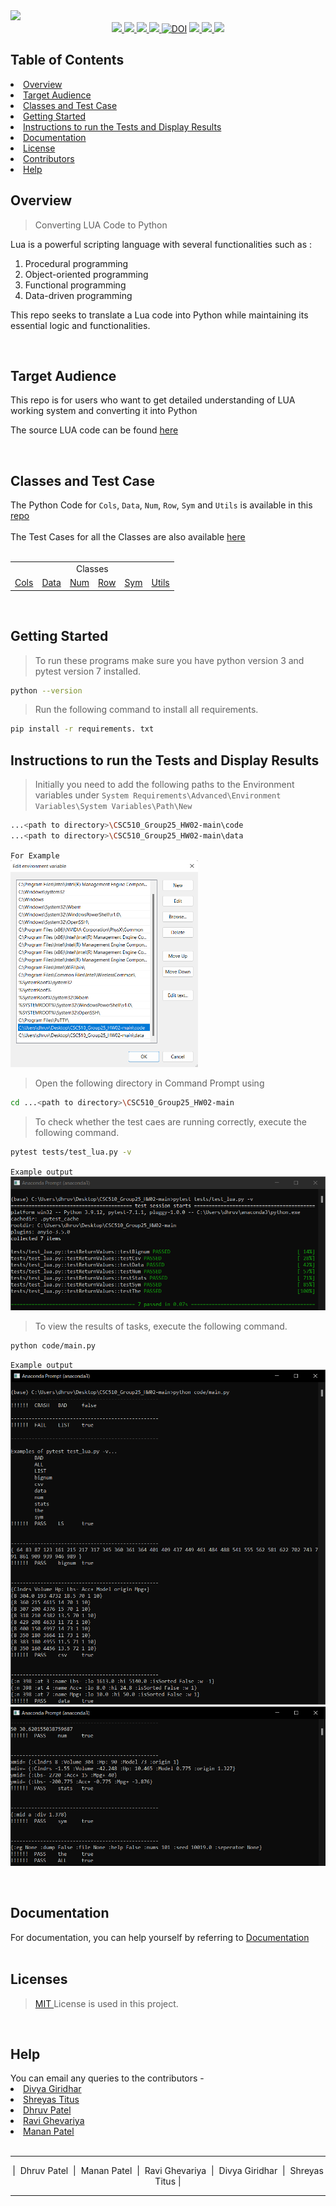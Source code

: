 
<img src="https://github.com/divyagiridhar/CSC510_Group25_HW02/blob/main/data/images/LUA%20to%20Python%20Banner.png">

<div align="center">
 
  <a href="https://github.com/divyagiridhar/CSC510_Group25_HW02">
    <img src="https://img.shields.io/github/repo-size/divyagiridhar/CSC510_Group25_HW02?color=brightgreen">
  </a>
  <a href="https://github.com/divyagiridhar/CSC510_Group25_HW02/blob/main/LICENSE">
    <img src="https://img.shields.io/github/license/divyagiridhar/CSC510_Group25_HW02">
  </a>
  <a href="https://github.com/divyagiridhar/CSC510_Group25_HW02/graphs/commit-activity">
    <img src="https://img.shields.io/github/commit-activity/w/divyagiridhar/CSC510_Group25_HW02?color=blueviolet">
  </a>
  <a href="https://github.com/divyagiridhar/CSC510_Group25_HW02/graphs/contributors">
    <img src="https://img.shields.io/github/contributors/divyagiridhar/CSC510_Group25_HW02?color=important">
  </a>
  <a href="https://zenodo.org/badge/latestdoi/532400224">
    <img src="https://zenodo.org/badge/532400224.svg" alt="DOI"></a>
  </a>
  <a href="https://github.com/divyagiridhar/CSC510_Group25_HW02/actions/workflows/python-app.yml">
    <img src="https://github.com/divyagiridhar/CSC510_Group25_HW02/actions/workflows/python-app.yml/badge.svg">
  </a>
  <a href="https://codecov.io/gh/dhruvpatel-9/CSC510_Group25_HW02" > 
 <img src="https://codecov.io/gh/dhruvpatel-9/CSC510_Group25_HW02/branch/main/graph/badge.svg?token=EQLJ15FY7H"/> 
 </a>
<a href="https://github.com/divyagiridhar/CSC510_Group25_HW02/actions/workflows/Coverage.yml">
    <img src="https://github.com/divyagiridhar/CSC510_Group25_HW02/actions/workflows/Coverage.yml/badge.svg">
  </a>

</div>

<h2> Table of Contents </h2>
<li> 
<a href="#overview"> Overview </a> 
</li>
<li> 
<a href="#target audience"> Target Audience </a> 
</li>
<li> 
<a href="#classes"> Classes and Test Case</a>
</li>
<li> 
<a href="#gs"> Getting Started </a>
</li>
<li> 
<a href="#ins"> Instructions to run the Tests and Display Results </a>
</li>
<li> 
<a href="#docs"> Documentation </a> 
</li>
<li> 
<a href="#licenses"> License </a> 
</li>
<li> 
<a href="#cb"> Contributors </a>
</li>
<li> 
<a href="#help"> Help </a>
</li>

<h2 id = "overview"> Overview </h2>

> Converting LUA Code to Python 

Lua is a powerful scripting language with several functionalities such as : 
  <ol>
    <li> Procedural programming </li>
    <li> Object-oriented programming </li>
    <li> Functional programming </li>
    <li> Data-driven programming </li>
  </ol>

This repo seeks to translate a Lua code into Python while maintaining its essential logic and functionalities.

<br>

<h2 id = "target audience"> Target Audience </h2>

This repo is for users who want to get detailed understanding of LUA working system and converting it into Python

The source LUA code can be found <a href = "https://github.com/txt/se22/blob/main/etc/pdf/csv.pdf"> here </a>

<br>


<h2 id = "classes"> Classes and Test Case </h2>

The Python Code for `Cols`, `Data`, `Num`, `Row`, `Sym` and `Utils` is available in this <a href="https://github.com/divyagiridhar/CSC510_Group25_HW02/tree/main/code"> repo </a>
<br><br>
The Test Cases for all the Classes are also available <a href = "https://github.com/divyagiridhar/CSC510_Group25_HW02/blob/main/tests/test_lua.py"> here </a>
<br><br>


<table>
  <tr>
    <td align="center" colspan = "6"> Classes </td>
  </tr>
  
  <tr>
    <td> <a href = "https://github.com/divyagiridhar/CSC510_Group25_HW02/blob/main/code/Cols.py"> Cols </a> </td>
    <td> <a href = "https://github.com/divyagiridhar/CSC510_Group25_HW02/blob/main/code/Data.py"> Data </a> </td>
    <td> <a href = "https://github.com/divyagiridhar/CSC510_Group25_HW02/blob/main/code/Num.py">Num </a> </td>
    <td> <a href = "https://github.com/divyagiridhar/CSC510_Group25_HW02/blob/main/code/Row.py"> Row </a> </td>
    <td> <a href = "https://github.com/divyagiridhar/CSC510_Group25_HW02/blob/main/code/Sym.py"> Sym </a> </td>
    <td> <a href = "https://github.com/divyagiridhar/CSC510_Group25_HW02/blob/main/code/Utils.py"> Utils </a> </td>
  </tr>

  
</table>

<br>


<h2 id = "gs"> Getting Started </h2>

> To run these programs make sure you have python version 3 and pytest version 7 installed.

``` bash
python --version
```

> Run the following command to install all requirements. 

``` bash
pip install -r requirements. txt
``` 

<h2 id = "ins"> Instructions to run the Tests and Display Results </h2>

> Initially you need to add the following paths to the Environment variables under `System Requirements\Advanced\Environment Variables\System Variables\Path\New`
``` bash
...<path to directory>\CSC510_Group25_HW02-main\code
...<path to directory>\CSC510_Group25_HW02-main\data
``` 

`For Example` <br>
<img src="data/images/Screenshot 2022-09-27 114745.png" width='300'>

> Open the following directory in Command Prompt using
``` bash
cd ...<path to directory>\CSC510_Group25_HW02-main
```

> To check whether the test caes are running correctly, execute the following command.
``` bash
pytest tests/test_lua.py -v
``` 
`Example output` <br>
<img src="data/images/Screenshot 2022-09-27 114557.png">

> To view the results of tasks, execute the following command.
``` bash
python code/main.py
``` 
`Example output` <br>
<img src="data/images/Screenshot 2022-09-27 120034.png">
<img src="data/images/Screenshot 2022-09-27 120106.png">

<br>

<h2 id = "docs"> Documentation </h2>
For documentation, you can help yourself by referring to <a href = "https://divyagiridhar.github.io/CSC510_Group25_HW02/"> Documentation </a>

<br>
<br>

<h2 id = "licenses"> Licenses </h2>

> <a href="https://github.com/divyagiridhar/CSC-510-Group-25/blob/main/LICENSE"> MIT </a> License is used in this project. 
<br>

<h2 id = "help"> Help </h2>
You can email any queries to the contributors - 
<br>
<li>
    <a href = "mailto: divyagiridhar97@gmail.com">Divya Giridhar</a>
</li>
<li>
    <a href = "mailto: shreyastitus@gmail.com">Shreyas Titus</a>
</li>
<li>
    <a href = "mailto: dpatel49@ncsu.edu">Dhruv Patel</a>
</li>
<li>
    <a href = "mailto: rghevar@ncsu.edu">Ravi Ghevariya</a>
</li>
<li>
    <a href = "mailto: mrpatel8@ncsu.edu">Manan Patel</a>
</li>
<br>

<hr>
  <p id="cb" align = "center">
  | &nbsp;Dhruv Patel &nbsp;|&nbsp; Manan Patel &nbsp;|&nbsp; Ravi Ghevariya &nbsp;|&nbsp; Divya Giridhar &nbsp;|&nbsp; Shreyas Titus |
  </p>
  
<hr>
